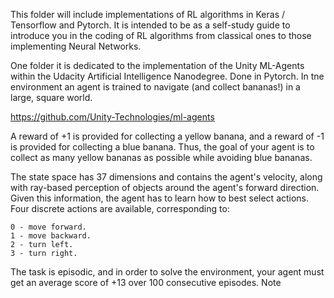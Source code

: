
This folder will include implementations of RL algorithms in Keras / Tensorflow and Pytorch. 
It is intended to be as a self-study guide to introduce you in the coding of RL algorithms from classical ones to those implementing
Neural Networks.

One folder it is dedicated to the implementation of the Unity ML-Agents within the Udacity Artificial Intelligence Nanodegree. Done in Pytorch.
In tne environment an agent is trained to navigate (and collect bananas!) in a large, square world. 

https://github.com/Unity-Technologies/ml-agents

A reward of +1 is provided for collecting a yellow banana, and a reward of -1 is provided for collecting a blue banana. Thus, the goal of your agent is to collect as many yellow bananas as possible while avoiding blue bananas.

The state space has 37 dimensions and contains the agent's velocity, along with ray-based perception of objects around the agent's forward direction. Given this information, the agent has to learn how to best select actions. Four discrete actions are available, corresponding to:

    0 - move forward.
    1 - move backward.
    2 - turn left.
    3 - turn right.

The task is episodic, and in order to solve the environment, your agent must get an average score of +13 over 100 consecutive episodes.
Note
